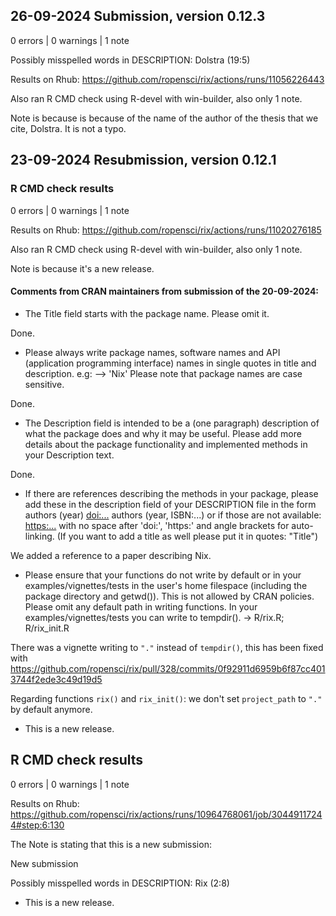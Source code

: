 ## 26-09-2024 Submission, version 0.12.3

0 errors | 0 warnings | 1 note

Possibly misspelled words in DESCRIPTION:
  Dolstra (19:5)

Results on Rhub: https://github.com/ropensci/rix/actions/runs/11056226443

Also ran R CMD check using R-devel with win-builder,
also only 1 note.

Note is because is because of the name of the author of the
thesis that we cite, Dolstra. It is not a typo.

## 23-09-2024 Resubmission, version 0.12.1

### R CMD check results

0 errors | 0 warnings | 1 note

Results on Rhub: https://github.com/ropensci/rix/actions/runs/11020276185

Also ran R CMD check using R-devel with win-builder,
also only 1 note.

Note is because it's a new release.

#### Comments from CRAN maintainers from submission of the 20-09-2024:

- The Title field starts with the package name. Please omit it.

Done.

- Please always write package names, software names and API (application
programming interface) names in single quotes in title and description.
e.g: --> 'Nix'
Please note that package names are case sensitive.

Done.

- The Description field is intended to be a (one paragraph) description of
what the package does and why it may be useful. Please add more details
about the package functionality and implemented methods in your
Description text.

Done.

- If there are references describing the methods in your package, please
add these in the description field of your DESCRIPTION file in the form
authors (year) <doi:...>
authors (year, ISBN:...)
or if those are not available: <https:...>
with no space after 'doi:', 'https:' and angle brackets for
auto-linking. (If you want to add a title as well please put it in
quotes: "Title")

We added a reference to a paper describing Nix.

- Please ensure that your functions do not write by default or in your
examples/vignettes/tests in the user's home filespace (including the
package directory and getwd()). This is not allowed by CRAN policies.
Please omit any default path in writing functions. In your
examples/vignettes/tests you can write to tempdir().
-> R/rix.R; R/rix_init.R

There was a vignette writing to `"."` instead of `tempdir()`, this has
been fixed with https://github.com/ropensci/rix/pull/328/commits/0f92911d6959b6f87cc4013744f2ede3c49d19d5

Regarding functions `rix()` and `rix_init()`: we don't set `project_path` to
`"."` by default anymore.

* This is a new release.

## R CMD check results

0 errors | 0 warnings | 1 note

Results on Rhub:
https://github.com/ropensci/rix/actions/runs/10964768061/job/30449117244#step:6:130

The Note is stating that this is a new submission:

New submission

Possibly misspelled words in DESCRIPTION:
  Rix (2:8)

* This is a new release.
